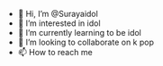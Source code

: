 - 👋 Hi, I’m @Surayaidol
- 👀 I’m interested in idol
- 🌱 I’m currently learning to be idol
- 💞️ I’m looking to collaborate on k pop
- 📫 How to reach me 

<!---
Surayaidol/Surayaidol is a ✨ special ✨ repository because its `README.md` (this file) appears on your GitHub profile.
You can click the Preview link to take a look at your changes.
--->
